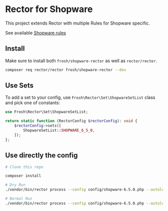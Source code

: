 # Rector for Shopware

This project extends Rector with multiple Rules for Shopware specific. 

See available [Shopware rules](/docs/rector_rules_overview.md)


## Install

Make sure to install both `frosh/shopware-rector` as well as `rector/rector`.

```bash
composer req rector/rector frosh/shopware-rector --dev
```

## Use Sets

To add a set to your config, use `Frosh\Rector\Set\ShopwareSetList` class and pick one of constants:

```php
use Frosh\Rector\Set\ShopwareSetList;

return static function (RectorConfig $rectorConfig): void {
    $rectorConfig->sets([
        ShopwareSetList::SHOPWARE_6_5_0,
    ]);
};
```

## Use directly the config

```bash
# Clone this repo

composer install

# Dry Run
./vendor/bin/rector process --config config/shopware-6.5.0.php --autoload-file [SHOPWARE]/vendor/autoload [SHOPWARE]/custom/plugins/MyPlugin --dry-run

# Normal Run
./vendor/bin/rector process --config config/shopware-6.5.0.php --autoload-file [SHOPWARE]/vendor/autoload [SHOPWARE]/custom/plugins/MyPlugin
```
